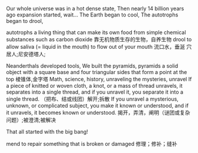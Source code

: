 Our whole universe was in a hot dense state,
Then nearly 14 billion years ago expansion started, wait...
The Earth began to cool,
The autotrophs began to drool,

autotrophs
a living thing that can make its own food from simple chemical substances such as carbon dioxide
靠无机物质生存的生物，自养生物
drool
to allow saliva (= liquid in the mouth) to flow out of your mouth
流口水，垂涎
穴居人;尼安德塔人;

Neanderthals developed tools,
We built the pyramids,
pyramids
a solid object with a square base and four triangular sides that form a point at the top
棱锥体,金字塔
Math, science, history, unraveling the mysteries,
unravel
If a piece of knitted or woven cloth, a knot, or a mass of thread unravels, it separates into a single thread, and if you unravel it, you separate it into a single thread.
（把布、结或线团）解开;拆散
If you unravel a mysterious, unknown, or complicated subject, you make it known or understood, and if it unravels, it becomes known or understood.
揭开，弄清，阐明（谜团或复杂问题）;被澄清;被解决

That all started with the big bang!

mend
to repair something that is broken or damaged
修理；修补；缝补
